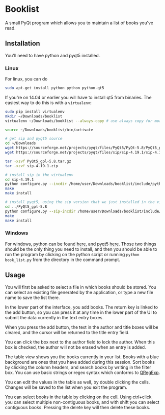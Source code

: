# Booklist

A small PyQt program which allows you to maintain a list of books you've read.

## Installation

You'll need to have python and pyqt5 installed.

### Linux

For linux, you can do

```sh
sudo apt-get install python python python-qt5
```

If you're on 14.04 or earlier you will have to install qt5 from binaries.
The easiest way to do this is with a `virtualenv`:

```sh
sudo pip install virtualenv
mkdir ~/Downloads/booklist
virtualenv ~/Downloads/booklist --always-copy # use always copy for more self-containment

source ~/Downloads/booklist/bin/activate

# get sip and pyqt5 source
cd ~/Downloads
wget https://sourceforge.net/projects/pyqt/files/PyQt5/PyQt-5.8/PyQt5_gpl-5.8.tar.gz
wget https://sourceforge.net/projects/pyqt/files/sip/sip-4.19.1/sip-4.19.1.zip

tar -xzvf PyQt5_gpl-5.8.tar.gz
tar -xzvf sip-4.19.1.zip

# install sip in the virtualenv
cd sip-4.19.1
python configure.py --incdir /home/user/Downloads/booklist/include/python2.7/
make
make install

# install pyqt5, using the sip version that we just installed in the virtualenv
cd ../PyQt5_gpl-5.8
python configure.py --sip-incdir /home/user/Downloads/booklist/include/python2.7/
make
make install
```

### Windows

For windows, python can be found
[here](https://www.python.org/ftp/python/3.5.0/python-3.5.0.exe), and pyqt5
[here](https://sourceforge.net/projects/pyqt/files/PyQt5/PyQt-5.6/PyQt5-5.6-gpl-Py3.5-Qt5.6.0-x32-2.exe/download).
Those two things should be the only thing you need to install, and then you should be able to run the program by clicking on the python script or running `python book_list.py` from the directory in the command prompt.

## Usage

You will first be asked to select a file in which books should be stored. You can select an existing file generated by the application, or type a new file name to save the list there.

In the lower part of the interface, you add books. The return key is linked to the add button, so you can press it at any time in the lower part of the UI to submit the data currently in the text entry boxes.

When you press the add button, the text in the author and title boxes will be cleared, and the cursor will be returned to the title entry field.

You can click the box next to the author field to lock the author. When this box is checked, the author will not be erased when an entry is added.

The table view shows you the books currently in your list. Books with a blue background are ones that you have added during this session. Sort books by clicking the column headers,  and search books by writing in the filter box. You can use basic strings or regex syntax which conforms to [QRegExp](https://doc.qt.io/qt-4.8/qregexp.html).

You can edit the values in the table as well, by double clicking the cells. Changes will be saved to the list when you exit the program.

You can select books in the table by clicking on the cell. Using ctrl+click you can select multiple non-contiguous books, and with shift you can select contiguous books. Pressing the delete key will then delete these books.
